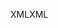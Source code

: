 <span data-ttu-id="3b02d-101">XML</span><span class="sxs-lookup"><span data-stu-id="3b02d-101">XML</span></span>